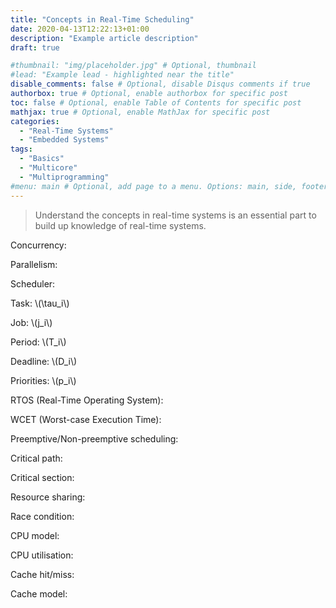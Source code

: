 ```yaml
---
title: "Concepts in Real-Time Scheduling"
date: 2020-04-13T12:22:13+01:00
description: "Example article description"
draft: true

#thumbnail: "img/placeholder.jpg" # Optional, thumbnail
#lead: "Example lead - highlighted near the title"
disable_comments: false # Optional, disable Disqus comments if true
authorbox: true # Optional, enable authorbox for specific post
toc: false # Optional, enable Table of Contents for specific post
mathjax: true # Optional, enable MathJax for specific post
categories:
  - "Real-Time Systems"
  - "Embedded Systems"
tags:
  - "Basics"
  - "Multicore"
  - "Multiprogramming"
#menu: main # Optional, add page to a menu. Options: main, side, footer
---
```


> Understand the concepts in real-time systems is an essential part to build up knowledge of real-time systems.

Concurrency:

Parallelism:

Scheduler:

Task: \\(\tau_i\\)

Job: \\(j_i\\)

Period: \\(T_i\\)

Deadline: \\(D_i\\)

Priorities: \\(p_i\\)

RTOS (Real-Time Operating System):

WCET (Worst-case Execution Time): 

Preemptive/Non-preemptive scheduling:

Critical path:

Critical section:

Resource sharing:

Race condition:

CPU model:

CPU utilisation:

Cache hit/miss:

Cache model:
